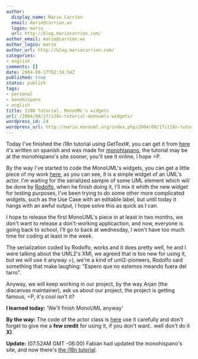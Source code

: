 ```yaml
---
author:
  display_name: Mario Carrion
  email: mario@carrion.ws
  login: mario
  url: http://blog.mariocarrion.com/
author_email: mario@carrion.ws
author_login: mario
author_url: http://blog.mariocarrion.com/
categories:
- english
comments: []
date: 2004-08-17T02:34:54Z
published: true
status: publish
tags:
- personal
- monohispano
- english
title: I18N Tutorial, MonoUML's widgets
url: /2004/08/17/i18n-tutorial-monoumls-widgets/
wordpress_id: 24
wordpress_url: http://mario.monouml.org/index.php/2004/08/17/i18n-tutorial-monoumls-widgets/
---
```


<div style="clear:both;"></div>
<p>Today I've finished the i18n tutorial using GetText#, you can get it from <a href="http://geocities.com/k4rny/files/i18n_gettext-sharp.0.1.tar.gz">here</a> it's written on spanish and was made for <a href="http://www.monohispano.org/">monohispano</a>, the tutorial may be at the monohispano's site sooner, you'll see it online, I hope =P.</p>
<p>By the way I've started to code the MonoUML's widgets, you can get a little piece of my work <a href="javascript:popWin('http://www.geocities.com/k4rny/imgs/monouml_actor.png',355,375)">here</a>, as you can see, it is a simple widget of an UML's actor. I'm waiting for the serialized sample of some UML element which will be done by <a href="http://expertcoder.sf.net/">Rodolfo,</a> when he finish doing it, I'll mix it whith the new widget for testing purposes, I've been trying to do some other more complicated widgets, such as the Use Case with an editable label, but until today it hangs with an awful output, I hope solve this as quick as I can.</p>
<p>I hope to release the first MonoUML's piece in at least in two months, we don't want to release a don't-working applicaction, and now, everyone is going back to school, I'll go to back at wednesday, I won't have too much time for coding at least in the week.</p>
<p>The serialization coded by Rodolfo, works and it does pretty well, he and I were talking about the UML2's XMI, we agreed that is too new for using it, but we will use it anyway =), we're a kind of uml2-pioneers, Rodolfo said something that make laughing: "Espero que no estemos meando fuera del tarro".</p>
<p>Anyway, we will keep working in our project, by the way Arjan (the diacanvas maintainer), ask us about our project, the project is getting famous, =P, it's cool isn't it?</p>
<p><span style="font-weight: bold;">I learned today:</span> 'We'll finish MonoUML anyway'</p>
<p><span style="font-weight: bold;">By the way:</span> The code of the actor class is <a href="javascript:popWin('http://www.geocities.com/k4rny/code/Actor.cs.html',500,350)">here</a> use it carefully and don't forget to give me a <span style="font-weight: bold;">few credit</span>  for using it, if you don't want.. well don't do it <span style="font-weight: bold;">X)</span>.</p>
<p><span style="font-weight:bold;">Update:</span> (07:52AM GMT -06:00) Fabian had updated the monohispano's site, and now there's <a href="http://www.monohispano.org/tutoriales/i18n_gettext-sharp">the i18n tutorial</a>.
<div style="clear:both; padding-bottom: 0.25em;"></div>
